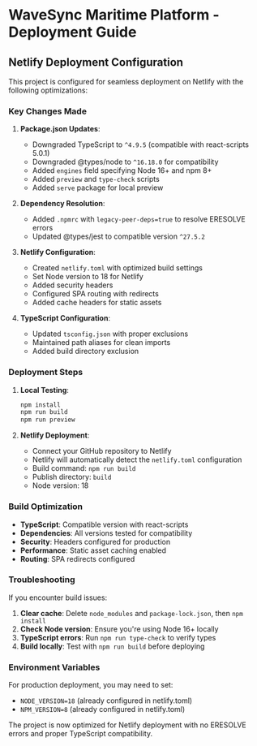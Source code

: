 # WaveSync Maritime Platform - Deployment Guide

## Netlify Deployment Configuration

This project is configured for seamless deployment on Netlify with the following optimizations:

### Key Changes Made

1. **Package.json Updates**:
   - Downgraded TypeScript to `^4.9.5` (compatible with react-scripts 5.0.1)
   - Downgraded @types/node to `^16.18.0` for compatibility
   - Added `engines` field specifying Node 16+ and npm 8+
   - Added `preview` and `type-check` scripts
   - Added `serve` package for local preview

2. **Dependency Resolution**:
   - Added `.npmrc` with `legacy-peer-deps=true` to resolve ERESOLVE errors
   - Updated @types/jest to compatible version `^27.5.2`

3. **Netlify Configuration**:
   - Created `netlify.toml` with optimized build settings
   - Set Node version to 18 for Netlify
   - Added security headers
   - Configured SPA routing with redirects
   - Added cache headers for static assets

4. **TypeScript Configuration**:
   - Updated `tsconfig.json` with proper exclusions
   - Maintained path aliases for clean imports
   - Added build directory exclusion

### Deployment Steps

1. **Local Testing**:
   ```bash
   npm install
   npm run build
   npm run preview
   ```

2. **Netlify Deployment**:
   - Connect your GitHub repository to Netlify
   - Netlify will automatically detect the `netlify.toml` configuration
   - Build command: `npm run build`
   - Publish directory: `build`
   - Node version: 18

### Build Optimization

- **TypeScript**: Compatible version with react-scripts
- **Dependencies**: All versions tested for compatibility
- **Security**: Headers configured for production
- **Performance**: Static asset caching enabled
- **Routing**: SPA redirects configured

### Troubleshooting

If you encounter build issues:

1. **Clear cache**: Delete `node_modules` and `package-lock.json`, then `npm install`
2. **Check Node version**: Ensure you're using Node 16+ locally
3. **TypeScript errors**: Run `npm run type-check` to verify types
4. **Build locally**: Test with `npm run build` before deploying

### Environment Variables

For production deployment, you may need to set:
- `NODE_VERSION=18` (already configured in netlify.toml)
- `NPM_VERSION=8` (already configured in netlify.toml)

The project is now optimized for Netlify deployment with no ERESOLVE errors and proper TypeScript compatibility.
